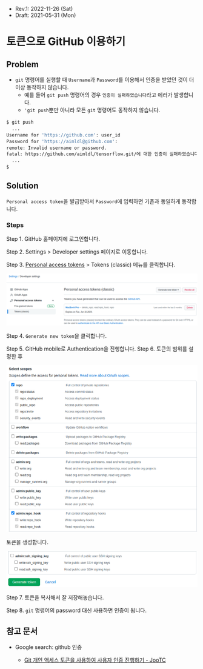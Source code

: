 * Rev.1: 2022-11-26 (Sat)
* Draft: 2021-05-31 (Mon)

# 토큰으로 GitHub 이용하기

## Problem

* `git` 명령어를 실행할 때 `Username`과 `Password`를 이용해서 인증을 받았던 것이 더이상 동작하지 않습니다.
  * 예를 들어 `git push` 명령어의 경우 `인증이 실패하였습니다`라고 에러가 발생합니다.
  * `'git push`뿐만 아니라 모든 `git` 명령어도 동작하지 않습니다.

```bash
$ git push
  ...
Username for 'https://github.com': user_id
Password for 'https://aimldl@github.com': 
remote: Invalid username or password.
fatal: https://github.com/aimldl/tensorflow.git/에 대한 인증이 실패하였습니다
  ...
$
```

## Solution

`Personal access token`을 발급받아서 `Password`에 입력하면 기존과 동일하게 동작합니다.

### Steps

Step 1. GitHub 홈페이지에 로그인합니다.

Step 2. Settings > Developer settings 페이지로 이동합니다.

Step 3. [Personal access tokens](https://github.com/settings/tokens) > Tokens (classic) 메뉴를 클릭합니다.

<img src='images/github-settings-developer_settings-personal_access_tokens_tokens_classic.png'>

Step 4. `Generate new token`을 클릭합니다.

Step 5. GitHub mobile로 Authentication을 진행합니다.
Step 6. 토큰의 범위를 설정한 후

<img src='images/token_scopes.png'>

토큰을 생성합니다.

<img src='images/generate_token.png'>

Step 7. 토큰을 복사해서 잘 저장해놓습니다.

Step 8. `git` 명령어의 password 대신 사용하면 인증이 됩니다.


## 참고 문서

* Google search: github 인증

  * [Git 개인 액세스 토큰을 사용하여 사용자 인증 진행하기 - JooTC](https://www.google.com/url?sa=t&rct=j&q=&esrc=s&source=web&cd=&cad=rja&uact=8&ved=2ahUKEwjN-t6cu_PwAhXR62EKHQmnDvgQFjAAegQIAxAD&url=https%3A%2F%2Fjootc.com%2Fp%2F201905122828&usg=AOvVaw0GqCmek1W7-uBL0fOKaj3j)


